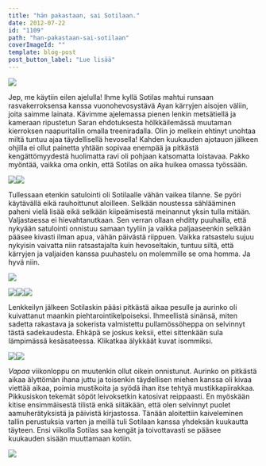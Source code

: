 ```yaml
---
title: "hän pakastaan, sai Sotilaan."
date: 2012-07-22
id: "1109"
path: "han-pakastaan-sai-sotilaan"
coverImageId: ""
template: blog-post
post_button_label: "Lue lisää"
---
```


[![](/images/IMG_7429.jpg)](http://3.bp.blogspot.com/-g1-k79Yan34/UAvnM9V9DeI/AAAAAAAAA6Y/P7dYdAizeKk/s1600/IMG_7429.jpg)

Jep, me käytiin eilen ajelulla! Ihme kyllä Sotilas mahtui runsaan rasvakerroksensa kanssa vuonohevosystävä Ayan kärryjen aisojen väliin, joita saimme lainata. Kävimme ajelemassa pienen lenkin metsätiellä ja kameraan ripustetun Saran ehdotuksesta hölkkäilemässä muutaman kierroksen naapuritallin omalla treeniradalla. Olin jo melkein ehtinyt unohtaa miltä tuntuu ajaa täydellisellä hevosella! Kahden kuukauden ajotauon jälkeen ohjilla ei ollut painetta yhtään sopivaa enempää ja pitkästä kengättömyydestä huolimatta ravi oli pohjaan katsomatta loistavaa. Pakko myöntää, vaikka oma onkin, että Sotilas on aika huikea omassa työssään.

[![](/images/IMG_7435.jpg)](http://3.bp.blogspot.com/-c8y5jgb2J90/UAvnPuXxPJI/AAAAAAAAA6g/AosJ8fvDxvs/s1600/IMG_7435.jpg)[![](/images/IMG_7347.jpg)](http://1.bp.blogspot.com/-uEtv7A-Iv9U/UAvnCDimzRI/AAAAAAAAA54/XWSB6dd0OHs/s1600/IMG_7347.jpg)

Tullessaan etenkin satulointi oli Sotilaalle vähän vaikea tilanne. Se pyöri käytävällä eikä rauhoittunut aloilleen. Selkään noustessa sählääminen paheni vielä lisää eikä selkään kiipeämisestä meinannut yksin tulla mitään. Valjastaessa ei hievahtanutkaan. Sen verran ollaan ehditty puuhailla, että nykyään satulointi onnistuu samaan tyyliin ja vaikka paljaaseenkin selkään pääsee kivasti ilman apua, vähän päivästä riippuen. Vaikka ratsastelu sujuu nykyisin vaivatta niin ratsastajalta kuin hevoseltakin, tuntuu siltä, että kärryjen ja valjaiden kanssa puuhastelu on molemmille se oma homma. Ja hyvä niin.

[![](/images/IMG_7454.jpg)](http://4.bp.blogspot.com/-LxF2WiztKQg/UAvnYAi4VWI/AAAAAAAAA64/CFa4DN5I9ak/s1600/IMG_7454.jpg)

[![](/images/IMG_7460.jpg)](http://3.bp.blogspot.com/-G2nrqkKTaoQ/UAvnbIXHqSI/AAAAAAAAA7A/N3VdUFPvId4/s1600/IMG_7460.jpg)[![](/images/IMG_7453.jpg)](http://3.bp.blogspot.com/-JL7hcbV4HsY/UAvnWdseMVI/AAAAAAAAA6w/n0KLUNi9DOI/s1600/IMG_7453.jpg)[![](/images/IMG_7448.jpg)](http://1.bp.blogspot.com/-tAd2BM_Eqso/UAvnS63Eq7I/AAAAAAAAA6o/Gl0mlFrw0y0/s1600/IMG_7448.jpg)

Lenkkeilyn jälkeen Sotilaskin pääsi pitkästä aikaa pesulle ja aurinko oli kuivattanut maankin piehtarointikelpoiseksi. Ihmeellistä sinänsä, miten sadetta rakastava ja sokerista valmistettu pullamössöheppa on selvinnyt tästä sadekaudesta. Ehkäpä se joskus keksii, ettei sittenkään sula lämpimässä kesäsateessa. Klikatkaa älykkäät kuvat isommiksi.

[![](/images/IMG_7320.jpg)](http://2.bp.blogspot.com/-h-VnOY4a684/UAvm8pn-rvI/AAAAAAAAA5o/J-OTOqXOn2U/s1600/IMG_7320.jpg)[![](/images/IMG_7339.jpg)](http://1.bp.blogspot.com/-evR11C6ICyU/UAvm_BCQa3I/AAAAAAAAA5w/-T3i1yyFvtU/s1600/IMG_7339.jpg)

_Vapaa_ viikonloppu on muutenkin ollut oikein onnistunut. Aurinko on pitkästä aikaa älyttömän ihana juttu ja toisenkin täydellisen miehen kanssa oli kivaa viettää aikaa, poimia mustikoita ja syödä ihan itse tehtyä mustikkapiirakkaa. Pikkusiskon tekemät söpöt leivoksetkin katosivat reippaasti. En myöskään kitise ensimmäisestä tilistä enkä siitäkään, että olen selvinnyt puolet aamuherätyksistä ja päivistä kirjastossa. Tänään aloitettiin kaiveleminen tallin perustuksia varten ja meillä tuli Sotilaan kanssa yhdeksän kuukautta täyteen. Ensi viikolla Sotilas saa kengät ja toivottavasti se pääsee kuukauden sisään muuttamaan kotiin.

[![](/images/IMG_7366.jpg)](http://1.bp.blogspot.com/-Mtli_RPw_HQ/UAvnHHOG47I/AAAAAAAAA6I/4vZhe6yP9sg/s1600/IMG_7366.jpg)
